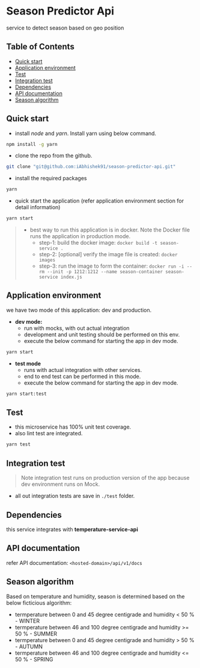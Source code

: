 # Season Predictor Api

service to detect season based on geo position

## Table of Contents

* [Quick start](#Quick-start)
* [Application environment](#Application-environment)
* [Test](#Test)
* [Integration test](#Integration-test)
* [Dependencies](#Dependencies)
* [API documentation](#API-documentation)
* [Season algorithm](#Season-algorithm)

## Quick start

* install *node* and *yarn*. Install yarn using below command.

```sh
npm install -g yarn
```

* clone the repo from the github.

```sh
git clone "git@github.com:iAbhishek91/season-predictor-api.git"
```

* install the required packages

```sh
yarn
```

* quick start the application (refer application environment section for detail information)

```sh
yarn start
```

> * best way to run this application is in docker. Note the Docker file runs the application in production mode.
>   * step-1: build the docker image: `docker build -t season-service .`
>   * step-2: [optional] verify the image file is created: `docker images`
>   * step-3: run the image to form the container: `docker run -i --rm --init -p 1212:1212 --name season-container season-service index.js`

## Application environment

we have two mode of this application: dev and production.

* **dev mode:**
  * run with mocks, with out actual integration
  * development and unit testing should be performed on this env.
  * execute the below command for starting the app in dev mode.

```sh
yarn start
```

* **test mode**
  * runs with actual integration with other services.
  * end to end test can be performed in this mode.
  * execute the below command for starting the app in dev mode.

```sh
yarn start:test
```

## Test

* this microservice has 100% unit test coverage.
* also lint test are integrated.

```sh
yarn test
```

## Integration test

>Note integration test runs on production version of the app because dev environment runs on Mock.

* all out integration tests are save in `./test` folder.

## Dependencies

this service integrates with **temperature-service-api**

## API documentation

refer API documentation: `<hosted-domain>/api/v1/docs`

## Season algorithm

Based on temperature and humidity, season is determined based on the below ficticious algorithm:

* termperature between 0 and 45 degree centigrade and humidity < 50 % - WINTER
* termperature between 46 and 100 degree centigrade and humidity >= 50 % - SUMMER
* termperature between 0 and 45 degree centigrade and humidity > 50 % - AUTUMN
* termperature between 46 and 100 degree centigrade and humidity <= 50 % - SPRING
